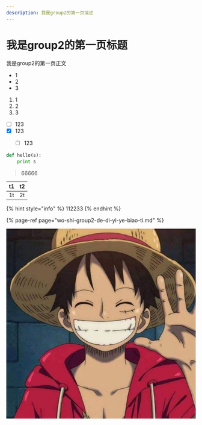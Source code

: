 ```yaml
---
description: 我是group2的第一页描述
---
```


# 我是group2的第一页标题

我是group2的第一页正文



* 1
* 2
* 3



1. 1
2. 2
3. 3



* [ ] 123
* [x] 123
  * [ ] 123



```python
def hello(s):
    print s
```

> 66666



| t1 | t2 |
| :--- | :--- |
| 1t | 2t |

{% hint style="info" %}
112233
{% endhint %}

{% page-ref page="wo-shi-group2-de-di-yi-ye-biao-ti.md" %}

![](../.gitbook/assets/timg.jpeg)

